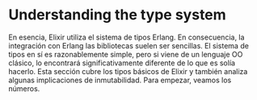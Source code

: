 # Understanding the type system

En esencia, Elixir utiliza el sistema de tipos Erlang. En consecuencia, la integración con Erlang
las bibliotecas suelen ser sencillas. El sistema de tipos en sí es razonablemente simple, pero si viene de un lenguaje OO clásico, lo encontrará significativamente diferente de lo que es solía hacerlo. Esta sección cubre los tipos básicos de Elixir y también analiza algunas implicaciones de inmutabilidad. Para empezar, veamos los números.
